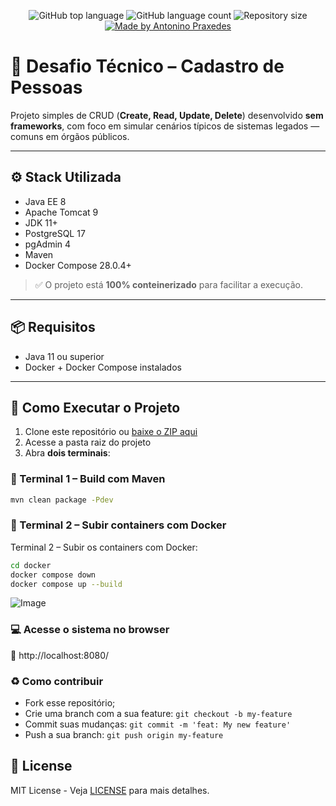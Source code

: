 <p align="center">
  <img alt="GitHub top language" src="https://img.shields.io/github/languages/top/antonino3g/cadastro-pessoa">
  <img alt="GitHub language count" src="https://img.shields.io/github/languages/count/antonino3g/cadastro-pessoa">
  <img alt="Repository size" src="https://img.shields.io/github/repo-size/antonino3g/cadastro-pessoa">
  <a href="https://github.com/antonino3g">
    <img alt="Made by Antonino Praxedes" src="https://img.shields.io/badge/created%20by-Antonino%20Praxedes-blue">
  </a>
</p>

# 🚀 Desafio Técnico – Cadastro de Pessoas

Projeto simples de CRUD (**Create, Read, Update, Delete**) desenvolvido **sem frameworks**, com foco em simular cenários típicos de sistemas legados — comuns em órgãos públicos.

---

## ⚙️ Stack Utilizada

- Java EE 8  
- Apache Tomcat 9  
- JDK 11+  
- PostgreSQL 17  
- pgAdmin 4  
- Maven  
- Docker Compose 28.0.4+

> ✅ O projeto está **100% conteinerizado** para facilitar a execução.

---

## 📦 Requisitos

- Java 11 ou superior  
- Docker + Docker Compose instalados

---

## 🧪 Como Executar o Projeto

1. Clone este repositório ou [baixe o ZIP aqui](https://drive.google.com/drive/folders/1LXKPlTMoPs_Rsll0s3opP7fFyrOVvwh8?usp=sharing)
2. Acesse a pasta raiz do projeto
3. Abra **dois terminais**:

### 🧱 Terminal 1 – Build com Maven

```bash
mvn clean package -Pdev
```

### 🐳 Terminal 2 – Subir containers com Docker

Terminal 2 – Subir os containers com Docker:
```bash
cd docker
docker compose down
docker compose up --build
```
![Image](https://github.com/user-attachments/assets/8b83c86c-b368-476d-b37d-eb7fc5f153e5)

### 💻 Acesse o sistema no browser 
📍 http://localhost:8080/

### :recycle: Como contribuir

- Fork esse repositório;
- Crie uma branch com a sua feature: `git checkout -b my-feature`
- Commit suas mudanças: `git commit -m 'feat: My new feature'`
- Push a sua branch: `git push origin my-feature`


## :memo:  License

MIT License - Veja [LICENSE](https://opensource.org/licenses/MIT) para mais detalhes.


